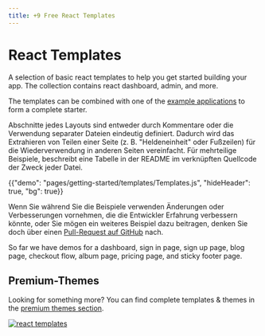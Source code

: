 ```yaml
---
title: +9 Free React Templates
---
```


# React Templates

<p class="description">A selection of basic react templates to help you get started building your app. The collection contains react dashboard, admin, and more.</p>

The templates can be combined with one of the [example applications](https://github.com/mui-org/material-ui/tree/master/examples) to form a complete starter.

Abschnitte jedes Layouts sind entweder durch Kommentare oder die Verwendung separater Dateien eindeutig definiert. Dadurch wird das Extrahieren von Teilen einer Seite (z. B. "Heldeneinheit" oder Fußzeilen) für die Wiederverwendung in anderen Seiten vereinfacht. Für mehrteilige Beispiele, beschreibt eine Tabelle in der README im verknüpften Quellcode der Zweck jeder Datei.

{{"demo": "pages/getting-started/templates/Templates.js", "hideHeader": true, "bg": true}}

Wenn Sie während Sie die Beispiele verwenden Änderungen oder Verbesserungen vornehmen, die die Entwickler Erfahrung verbessern könnte, oder Sie mögen ein weiteres Beispiel dazu beitragen, denken Sie doch über einen [ Pull-Request auf GitHub](https://github.com/mui-org/material-ui/pulls) nach.

So far we have demos for a dashboard, sign in page, sign up page, blog page, checkout flow, album page, pricing page, and sticky footer page.

## Premium-Themes

Looking for something more? You can find complete templates & themes in the <a href="https://themes.material-ui.com/" data-ga-event-category="premium-themes" data-ga-event-action="click" data-ga-event-label="templates-link">premium themes section</a>.

<a href="https://themes.material-ui.com/" data-ga-event-category="premium-themes" data-ga-event-action="click" data-ga-event-label="templates-image"><img src="/static/images/themes-light.jpg" alt="react templates" /></a>
